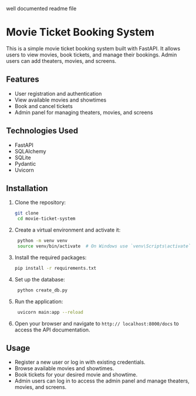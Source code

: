 well documented readme file

# Movie Ticket Booking System
This is a simple movie ticket booking system built with FastAPI. It allows users to view movies, book tickets, and manage their bookings. Admin users can add theaters, movies, and screens.
## Features
- User registration and authentication
- View available movies and showtimes
- Book and cancel tickets
- Admin panel for managing theaters, movies, and screens
## Technologies Used
- FastAPI
- SQLAlchemy
- SQLite
- Pydantic
- Uvicorn
## Installation
1. Clone the repository:
   ```bash
   git clone
    cd movie-ticket-system
    ```
2. Create a virtual environment and activate it:
   ```bash
    python -m venv venv
    source venv/bin/activate  # On Windows use `venv\Scripts\activate`


    ```
3. Install the required packages:
   ```bash
   pip install -r requirements.txt
   ```

4. Set up the database:
   ```bash
    python create_db.py
    ```
5. Run the application:

    ```bash
     uvicorn main:app --reload
     ```
6. Open your browser and navigate to `http://
    localhost:8000/docs` to access the API documentation.
## Usage
- Register a new user or log in with existing credentials.  
- Browse available movies and showtimes.
- Book tickets for your desired movie and showtime.
- Admin users can log in to access the admin panel and manage theaters, movies, and screens.
